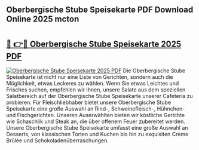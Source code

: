 ## Oberbergische Stube Speisekarte PDF Download Online 2025 mcton

# <h2><a href="http://gc6j91.nevu.top/?p=Oberbergische+Stube+Speisekarte">🔗 👉🔴 Oberbergische Stube Speisekarte 2025 PDF</a></h2>

[![Oberbergische Stube Speisekarte 2025 PDF](https://i.imgur.com/dBaPXMq.png)](http://gc6j91.nevu.top/?p=Oberbergische+Stube+Speisekarte)
Die Oberbergische Stube Speisekarte ist nicht nur eine Liste von Gerichten, sondern auch die Möglichkeit, etwas Leckeres zu wählen. Wenn Sie etwas Leichtes und Frisches suchen, empfehlen wir Ihnen, unsere Salate aus dem speziellen Salatbereich auf der Oberbergische Stube Speisekarte unserer Cafeteria zu probieren. Für Fleischliebhaber bietet unsere Oberbergische Stube Speisekarte eine große Auswahl an Rind-, Schweinefleisch-, Hühnchen- und Fischgerichten. Unseren Auserwählten bieten wir köstliche Gerichte wie Schaschlik und Steak an, die über offenem Feuer zubereitet werden. Unsere Oberbergische Stube Speisekarte umfasst eine große Auswahl an Desserts, von klassischen Torten und Kuchen bis hin zu exquisiten Crème Brûlée und Schokoladenüberraschungen.
